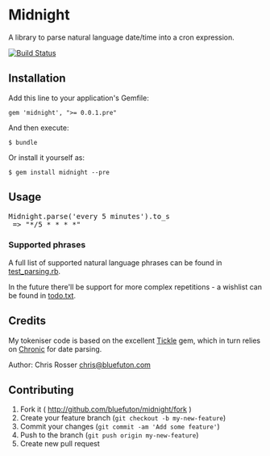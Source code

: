 # Midnight

A library to parse natural language date/time into a cron expression.

[![Build Status](https://travis-ci.org/bluefuton/midnight.svg?branch=master)](https://travis-ci.org/bluefuton/midnight)

## Installation

Add this line to your application's Gemfile:

    gem 'midnight', ">= 0.0.1.pre"

And then execute:

    $ bundle

Or install it yourself as:

    $ gem install midnight --pre

## Usage

<pre>Midnight.parse('every 5 minutes').to_s
 => "*/5 * * * *"</pre>

### Supported phrases

A full list of supported natural language phrases can be found in <a href="https://github.com/bluefuton/midnight/blob/master/test/test_parsing.rb">test_parsing.rb</a>.

In the future there'll be support for more complex repetitions - a wishlist can be found in <a href="https://github.com/bluefuton/midnight/blob/master/todo.txt">todo.txt</a>.

## Credits

My tokeniser code is based on the excellent <a href="https://github.com/yb66/tickle">Tickle</a> gem, which in turn relies on <a href="https://github.com/mojombo/chronic">Chronic</a> for date parsing.

Author: Chris Rosser <chris@bluefuton.com>

## Contributing

1. Fork it ( http://github.com/bluefuton/midnight/fork )
2. Create your feature branch (`git checkout -b my-new-feature`)
3. Commit your changes (`git commit -am 'Add some feature'`)
4. Push to the branch (`git push origin my-new-feature`)
5. Create new pull request
